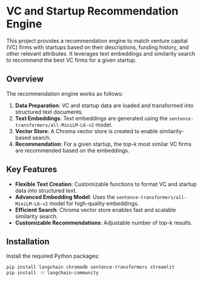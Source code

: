 # VC and Startup Recommendation Engine

This project provides a recommendation engine to match venture capital (VC) firms with startups based on their descriptions, funding history, and other relevant attributes. It leverages text embeddings and similarity search to recommend the best VC firms for a given startup.

## Overview

The recommendation engine works as follows:
1. **Data Preparation**: VC and startup data are loaded and transformed into structured text documents.
2. **Text Embeddings**: Text embeddings are generated using the `sentence-transformers/all-MiniLM-L6-v2` model.
3. **Vector Store**: A Chroma vector store is created to enable similarity-based search.
4. **Recommendation**: For a given startup, the top-k most similar VC firms are recommended based on the embeddings.

## Key Features
- **Flexible Text Creation**: Customizable functions to format VC and startup data into structured text.
- **Advanced Embedding Model**: Uses the `sentence-transformers/all-MiniLM-L6-v2` model for high-quality embeddings.
- **Efficient Search**: Chroma vector store enables fast and scalable similarity search.
- **Customizable Recommendations**: Adjustable number of top-k results.

## Installation

Install the required Python packages:

```bash
pip install langchain chromadb sentence-transformers streamlit
pip install -U langchain-community
